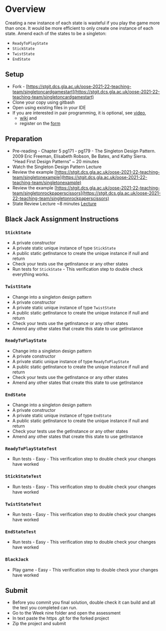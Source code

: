 # Overview
Creating a new instance of each state is wasteful if you play the game more than once. It would be more efficient to only create one instance of each state. Amend each of the states to be a singleton:
* ``ReadyToPlayState``
* ``StickState``
* ``TwistState``
* ``EndState``

## Setup
* Fork - [https://stgit.dcs.gla.ac.uk/oose-2021-22-teaching-team/singletoncardgamestart](https://stgit.dcs.gla.ac.uk/oose-2021-22-teaching-team/singletoncardgamestart)
* Clone your copy using gitbash
* Open using existing files in your IDE
* If you are interested in pair programming, it is optional, see [video](https://uofglasgow.zoom.us/rec/share/QjQt1zbjuwQGYgMrX1tDDBc-PUqa_CpvxJGI0gV1gvEStOTcGnn55ls_TQVRVbfD.N9qsbYv71kE0iBtJ?startTime=1644928799000),
    * [wiki](https://stgit.dcs.gla.ac.uk/DerekSomerville/javagetstarted/-/wikis/home/Pair-Programming) and
    * register on the [form](https://forms.office.com/Pages/ResponsePage.aspx?id=KVxybjp2UE-B8i4lTwEzyELpM2ZClsRNrJBn7A_b41VUQUowMU9CMVNTVUIwQ1lVTjVGSDk3SjRFRS4u)
## Preparation
* Pre-reading - Chapter 5 pg171 - pg179 - The Singleton Design Pattern. 2009 Eric Freeman, Elisabeth Robson, Be Bates, and Kathy Sierra. "Head First Design Patterns“ ~ 20 minutes
* Watch the Singleton Design Pattern Lecture
* Review the example [https://stgit.dcs.gla.ac.uk/oose-2021-22-teaching-team/singletonexample](https://stgit.dcs.gla.ac.uk/oose-2021-22-teaching-team/singletonexample)
* Review the example [https://stgit.dcs.gla.ac.uk/oose-2021-22-teaching-team/singletonrockpaperscissors](https://stgit.dcs.gla.ac.uk/oose-2021-22-teaching-team/singletonrockpaperscissors)
* State Review Lecture ~8 minutes [Lecture](https://uofglasgow.zoom.us/rec/share/mqe0D38E-YIHWAs3vk4OylKy0ouvtPXz7puPRiMVNiAyV-69LM9VfvmS_GigW5Oo.GRBcCHPox5LkeaMM?startTime=1646237116000)

## Black Jack Assignment Instructions
### ``StickState``
* A private constructor
* A private static unique instance of type ``StickState``
* A public static getInstance to create the unique instance if null and return
* Check your tests use the getInstance or any other states
* Run tests for ``StickState`` - This verification step to double check everything works.

### ``TwistState``
* Change into a singleton design pattern
* A private constructor
* A private static unique instance of type ``TwistState``
* A public static getInstance to create the unique instance if null and return
* Check your tests use the getInstance or any other states
* Amend any other states that create this state to use getInstance

### ``ReadyToPlayState``
* Change into a singleton design pattern
* A private constructor
* A private static unique instance of type ``ReadyToPlayState``
* A public static getInstance to create the unique instance if null and return
* Check your tests use the getInstance or any other states
* Amend any other states that create this state to use getInstance

### ``EndState``
* Change into a singleton design pattern
* A private constructor
* A private static unique instance of type ``EndState``
* A public static getInstance to create the unique instance if null and return
* Check your tests use the getInstance or any other states
* Amend any other states that create this state to use getInstance

### ``ReadyToPlayStateTest``
* Run tests - Easy - This verification step to double check your changes have worked

### ``StickStateTest``
* Run tests - Easy - This verification step to double check your changes have worked

### ``TwistStateTest``
* Run tests - Easy - This verification step to double check your changes have worked

### ``EndStateTest``
* Run tests - Easy - This verification step to double check your changes have worked

### ``BlackJack``
* Play game - Easy - This verification step to double check your changes have worked

## Submit
* Before you commit you final solution, double check it can build and all the test you completed can run.
* Go to the Week nine folder and open the assessment
* In text paste the https .git for the forked project
* Zip the project and submit

